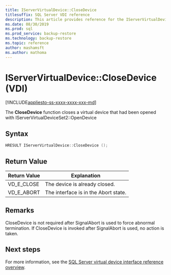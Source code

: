 ```yaml
---
title: IServerVirtualDevice::CloseDevice
titlesuffix: SQL Server VDI reference
description: This article provides reference for the IServerVirtualDevice::CloseDevice command.
ms.date: 08/30/2019
ms.prod: sql
ms.prod_service: backup-restore
ms.technology: backup-restore
ms.topic: reference
author: mashamsft
ms.author: mathoma
---
```


# IServerVirtualDevice::CloseDevice (VDI)

[!INCLUDE[appliesto-ss-xxxx-xxxx-xxx-md](../../../includes/appliesto-ss-xxxx-xxxx-xxx-md.md)]

The **CloseDevice** function closes a virtual device that had been opened with IServerVirtualDeviceSet2::OpenDevice

## Syntax

```c
HRESULT IServerVirtualDevice::CloseDevice ();
```

## Return Value

|Return Value | Explanation |
|---|---|
| VD_E_CLOSE | The device is already closed. |
| VD_E_ABORT | The interface is in the Abort state. |

## Remarks

CloseDevice is not required after SignalAbort is used to force abnormal termination. If CloseDevice is invoked after SignalAbort is used, no action is taken.

## Next steps

For more information, see the [SQL Server virtual device interface reference overview](reference-virtual-device-interface.md).